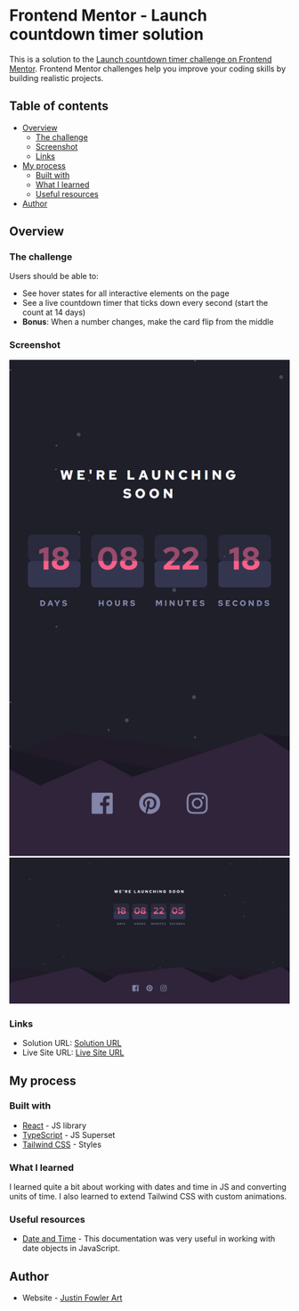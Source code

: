 # Frontend Mentor - Launch countdown timer solution

This is a solution to the [Launch countdown timer challenge on Frontend Mentor](https://www.frontendmentor.io/challenges/launch-countdown-timer-N0XkGfyz-). Frontend Mentor challenges help you improve your coding skills by building realistic projects. 

## Table of contents

- [Overview](#overview)
  - [The challenge](#the-challenge)
  - [Screenshot](#screenshot)
  - [Links](#links)
- [My process](#my-process)
  - [Built with](#built-with)
  - [What I learned](#what-i-learned)
  - [Useful resources](#useful-resources)
- [Author](#author)

## Overview

### The challenge

Users should be able to:

- See hover states for all interactive elements on the page
- See a live countdown timer that ticks down every second (start the count at 14 days)
- **Bonus**: When a number changes, make the card flip from the middle

### Screenshot

![](./design/final-mobile.png)
![](./design/final-desktop.png)

### Links
- Solution URL: [Solution URL](https://www.frontendmentor.io/solutions/launch-countdown-timer-with-react-and-tailwind-15yDSgaz-1)
- Live Site URL: [Live Site URL](https://launch-countdown-timer.justinfowlerart.com/)

## My process

### Built with

- [React](https://reactjs.org/) - JS library
- [TypeScript](https://www.typescriptlang.org/) - JS Superset
- [Tailwind CSS](https://tailwindcss.com/) - Styles

### What I learned

I learned quite a bit about working with dates and time in JS and converting units of time. I also learned to extend Tailwind CSS with custom animations.

### Useful resources

- [Date and Time](https://javascript.info/date) - This documentation was very useful in working with date objects in JavaScript.

## Author

- Website - [Justin Fowler Art](https://www.justinfowlerart.com)